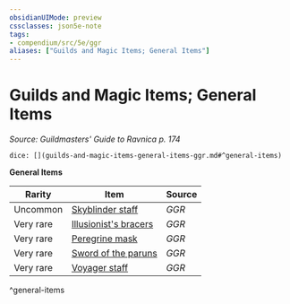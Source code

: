 ```yaml
---
obsidianUIMode: preview
cssclasses: json5e-note
tags:
- compendium/src/5e/ggr
aliases: ["Guilds and Magic Items; General Items"]
---
```

# Guilds and Magic Items; General Items
*Source: Guildmasters' Guide to Ravnica p. 174* 

`dice: [](guilds-and-magic-items-general-items-ggr.md#^general-items)`

**General Items**

| Rarity | Item | Source |
|--------|------|--------|
| Uncommon | [Skyblinder staff](/compendium/items/skyblinder-staff-ggr.md) | *GGR* |
| Very rare | [Illusionist's bracers](/compendium/items/illusionists-bracers-ggr.md) | *GGR* |
| Very rare | [Peregrine mask](/compendium/items/peregrine-mask-ggr.md) | *GGR* |
| Very rare | [Sword of the paruns](/compendium/items/sword-of-the-paruns-ggr.md) | *GGR* |
| Very rare | [Voyager staff](/compendium/items/voyager-staff-ggr.md) | *GGR* |
^general-items